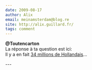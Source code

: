 ```yaml
---
date: 2009-08-17
author: Alix
email: meinamsterdam@blog.re
site: http://alix.guillard.fr/
tags: comment
---
```


<p>
<b>@Toutencarton</b><br/>
La réponse à ta question est ici:<br/>
Il y a en fait <a href="http://blog.re/me-in-amsterdam/index.php/34-millions-de-neerlandais">34 millions de Hollandais</a>...

</p>
---